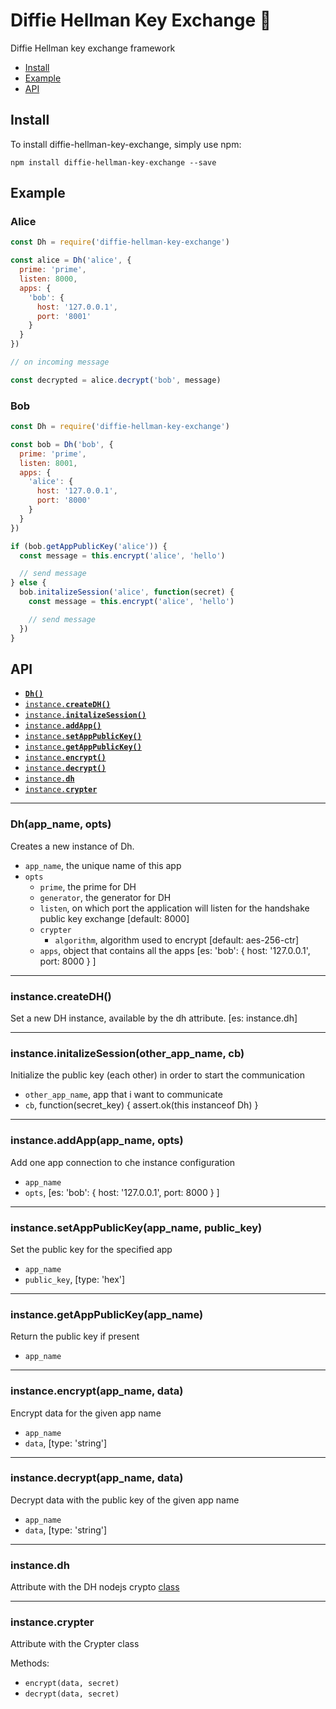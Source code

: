 # Diffie Hellman Key Exchange :key:

Diffie Hellman key exchange framework

* [Install](#install)
* [Example](#example)
* [API](#api)

<a name="install"></a>

## Install

To install diffie-hellman-key-exchange, simply use npm:

```
npm install diffie-hellman-key-exchange --save
```

<a name="example"></a>

## Example

### Alice

```javascript
const Dh = require('diffie-hellman-key-exchange')

const alice = Dh('alice', {
  prime: 'prime',
  listen: 8000,
  apps: {
    'bob': {
      host: '127.0.0.1',
      port: '8001'
    }
  }
})

// on incoming message

const decrypted = alice.decrypt('bob', message)
```

### Bob

```javascript
const Dh = require('diffie-hellman-key-exchange')

const bob = Dh('bob', {
  prime: 'prime',
  listen: 8001,
  apps: {
    'alice': {
      host: '127.0.0.1',
      port: '8000'
    }
  }
})

if (bob.getAppPublicKey('alice')) {
  const message = this.encrypt('alice', 'hello')

  // send message
} else {
  bob.initalizeSession('alice', function(secret) {
    const message = this.encrypt('alice', 'hello')

    // send message
  })
}
```

<a name="api"></a>

## API

  * <a href="#constructor"><code><b>Dh()</b></code></a>
  * <a href="#createDH"><code>instance.<b>createDH()</b></code></a>
  * <a href="#initalizeSession"><code>instance.<b>initalizeSession()</b></code></a>
  * <a href="#addApp"><code>instance.<b>addApp()</b></code></a>
  * <a href="#setAppPublicKey"><code>instance.<b>setAppPublicKey()</b></code></a>
  * <a href="#getAppPublicKey"><code>instance.<b>getAppPublicKey()</b></code></a>
  * <a href="#encrypt"><code>instance.<b>encrypt()</b></code></a>
  * <a href="#decrypt"><code>instance.<b>decrypt()</b></code></a>
  * <a href="#dh"><code>instance.<b>dh</b></code></a>
  * <a href="#crypter"><code>instance.<b>crypter</b></code></a>

-------------------------------------------------------
<a name="constructor"></a>

### Dh(app_name, opts)

Creates a new instance of Dh.

* `app_name`, the unique name of this app
* `opts`
  * `prime`, the prime for DH
  * `generator`, the generator for DH
  * `listen`, on which port the application will listen for the handshake public key exchange [default: 8000]
  * `crypter`
    * `algorithm`, algorithm used to encrypt [default: aes-256-ctr]
  * `apps`, object that contains all the apps [es: 'bob': { host: '127.0.0.1', port: 8000 } ]

-------------------------------------------------------
<a name="createDH"></a>

### instance.createDH()

Set a new DH instance, available by the dh attribute. [es: instance.dh]

-------------------------------------------------------
<a name="initalizeSession"></a>

### instance.initalizeSession(other_app_name, cb)

Initialize the public key (each other) in order to start the communication

* `other_app_name`, app that i want to communicate
* `cb`, function(secret_key) { assert.ok(this instanceof Dh) }

-------------------------------------------------------
<a name="addApp"></a>

### instance.addApp(app_name, opts)

Add one app connection to che instance configuration

* `app_name`
* `opts`, [es: 'bob': { host: '127.0.0.1', port: 8000 } ]

-------------------------------------------------------
<a name="setAppPublicKey"></a>

### instance.setAppPublicKey(app_name, public_key)

Set the public key for the specified app

* `app_name`
* `public_key`, [type: 'hex']

-------------------------------------------------------
<a name="getAppPublicKey"></a>

### instance.getAppPublicKey(app_name)

Return the public key if present

* `app_name`

-------------------------------------------------------
<a name="encrypt"></a>

### instance.encrypt(app_name, data)

Encrypt data for the given app name

* `app_name`
* `data`, [type: 'string']

-------------------------------------------------------
<a name="decrypt"></a>

### instance.decrypt(app_name, data)

Decrypt data with the public key of the given app name

* `app_name`
* `data`, [type: 'string']

-------------------------------------------------------
<a name="dh"></a>

### instance.dh

Attribute with the DH nodejs crypto <a target="_blank" href="https://nodejs.org/api/crypto.html#crypto_class_diffiehellman">class</a>

-------------------------------------------------------
<a name="crypter"></a>

### instance.crypter

Attribute with the Crypter class

Methods:
* `encrypt(data, secret)`
* `decrypt(data, secret)`
